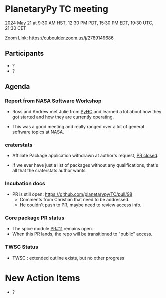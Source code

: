 # PlanetaryPy TC meeting

2024 May 21 at 9:30 AM HST, 12:30 PM PDT, 15:30 PM EDT, 19:30 UTC, 21:30 CET

Zoom Link: https://cuboulder.zoom.us/j/2789149686

## Participants

- ?
- ?

## Agenda

### Report from NASA Software Workshop

- Ross and Andrew met Julie from [PyHC](https://heliopython.org) and learned a lot about how they got started and how they are currently operating.

- This was a good meeting and really ranged over a lot of general software topics at NASA.


### craterstats

- Affiliate Package application withdrawn at author's request, [PR closed](https://github.com/planetarypy/planetarypy.github.io/pull/5).

- If we ever have just a list of packages without any qualifications, that's all that the craterstats author wants.


### Incubation docs

- PR is still open: <https://github.com/planetarypy/TC/pull/98>
    - Comments from Christian that need to be addressed.
    - He couldn't push to PR, maybe need to review access info.

### Core package PR status

- The spice module [PR#11](https://github.com/planetarypy/planetarypy/pull/11) remains open.
- When this PR lands, the repo will be transitioned to "public" access.


### TWSC Status

- TWSC : extended outline exists, but no other progress

# New Action Items

- ?

